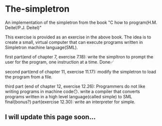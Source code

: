 # The-simpletron
An implementation of the simpletron from the book  "C how to program(H.M. Deitel/P.J. Deitel)"

This exercise is provided as an exercise in the above book.
The idea is to create a small, virtual computer that can execute programs written in Simpletron machine language(SML).

first part(end of chapter 7, exercise 7.18):  write the simpltron to prompt the user for the program, one instruction at a time. Done✅

second part(end of chapter 11, exercise 11.17): modify the simpletron to load the program from a file.

third part (end of chapter 12, exercise 12.26): Programmers do not like writing programs in machine code😶. write a compiler that converts programs written in a high level language(called simple) to SML
final(bonus?) part(exercise 12.30): write an interpreter for simple.

## I will update this page soon...
